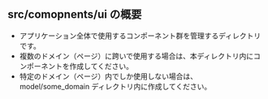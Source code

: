 ## src/comopnents/ui の概要

- アプリケーション全体で使用するコンポーネント群を管理するディレクトリです。
- 複数のドメイン（ページ）に跨いで使用する場合は、本ディレクトリ内にコンポーネントを作成してください。
- 特定のドメイン（ページ）内でしか使用しない場合は、model/some_domain ディレクトリ内に作成してください。
